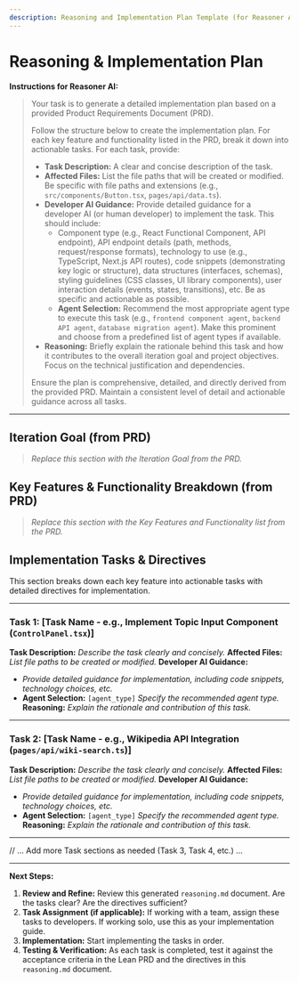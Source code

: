```yaml
---
description: Reasoning and Implementation Plan Template (for Reasoner AI)
---
```


# Reasoning & Implementation Plan

**Instructions for Reasoner AI:**

> Your task is to generate a detailed implementation plan based on a provided Product Requirements Document (PRD).
>
> Follow the structure below to create the implementation plan. For each key feature and functionality listed in the PRD, break it down into actionable tasks. For each task, provide:
>
> *   **Task Description:** A clear and concise description of the task.
> *   **Affected Files:** List the file paths that will be created or modified. Be specific with file paths and extensions (e.g., `src/components/Button.tsx`, `pages/api/data.ts`).
> *   **Developer AI Guidance:** Provide detailed guidance for a developer AI (or human developer) to implement the task. This should include:
>     *   Component type (e.g., React Functional Component, API endpoint), API endpoint details (path, methods, request/response formats), technology to use (e.g., TypeScript, Next.js API routes), code snippets (demonstrating key logic or structure), data structures (interfaces, schemas), styling guidelines (CSS classes, UI library components), user interaction details (events, states, transitions), etc. Be as specific and actionable as possible.
>     *   **Agent Selection:** Recommend the most appropriate agent type to execute this task (e.g., `frontend component agent`, `backend API agent`, `database migration agent`). Make this prominent and choose from a predefined list of agent types if available.
> *   **Reasoning:** Briefly explain the rationale behind this task and how it contributes to the overall iteration goal and project objectives. Focus on the technical justification and dependencies.
>
> Ensure the plan is comprehensive, detailed, and directly derived from the provided PRD.  Maintain a consistent level of detail and actionable guidance across all tasks.

---

## Iteration Goal (from PRD)

>  *Replace this section with the Iteration Goal from the PRD.*

## Key Features & Functionality Breakdown (from PRD)

> *Replace this section with the Key Features and Functionality list from the PRD.*

## Implementation Tasks & Directives

This section breaks down each key feature into actionable tasks with detailed directives for implementation.

---

### Task 1: [Task Name -  e.g., Implement Topic Input Component (`ControlPanel.tsx`)]

**Task Description:**  *Describe the task clearly and concisely.*
**Affected Files:**  *List file paths to be created or modified.*
**Developer AI Guidance:**
*   *Provide detailed guidance for implementation, including code snippets, technology choices, etc.*
*   **Agent Selection:** `[agent_type]` *Specify the recommended agent type.*
**Reasoning:** *Explain the rationale and contribution of this task.*

---

### Task 2: [Task Name - e.g., Wikipedia API Integration (`pages/api/wiki-search.ts`)]

**Task Description:**  *Describe the task clearly and concisely.*
**Affected Files:**  *List file paths to be created or modified.*
**Developer AI Guidance:**
*   *Provide detailed guidance for implementation, including code snippets, technology choices, etc.*
*   **Agent Selection:** `[agent_type]` *Specify the recommended agent type.*
**Reasoning:** *Explain the rationale and contribution of this task.*

---

// ... Add more Task sections as needed (Task 3, Task 4, etc.) ...

---

**Next Steps:**

1.  **Review and Refine:** Review this generated `reasoning.md` document. Are the tasks clear? Are the directives sufficient?
2.  **Task Assignment (if applicable):** If working with a team, assign these tasks to developers. If working solo, use this as your implementation guide.
3.  **Implementation:** Start implementing the tasks in order.
4.  **Testing & Verification:** As each task is completed, test it against the acceptance criteria in the Lean PRD and the directives in this `reasoning.md` document. 